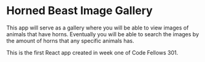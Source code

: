# Horned Beast Image Gallery

This app will serve as a gallery where you will be able to view images of animals that have horns. Eventually you will be able to search the images by the amount of horns that any specific animals has.

This is the first React app created in week one of Code Fellows 301.
